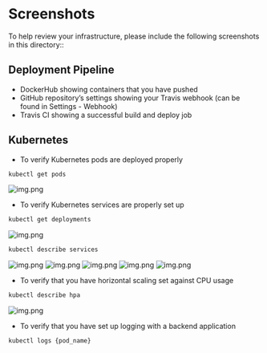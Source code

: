 # Screenshots
To help review your infrastructure, please include the following screenshots in this directory::

## Deployment Pipeline
* DockerHub showing containers that you have pushed
* GitHub repository’s settings showing your Travis webhook (can be found in Settings - Webhook)
* Travis CI showing a successful build and deploy job

## Kubernetes
* To verify Kubernetes pods are deployed properly
```bash
kubectl get pods
```
![img.png](get-pods.png)

* To verify Kubernetes services are properly set up
```bash
kubectl get deployments
```
![img.png](get-deployments.png)

```bash
kubectl describe services
```
![img.png](describe-services-1.png)
![img.png](describe-services-2.png)
![img.png](describe-services-3.png)
![img.png](describe-services-4.png)
![img.png](describe-services-5.png)
* To verify that you have horizontal scaling set against CPU usage
```bash
kubectl describe hpa
```
![img.png](describe-hpa.png)
* To verify that you have set up logging with a backend application
```bash
kubectl logs {pod_name}
```
